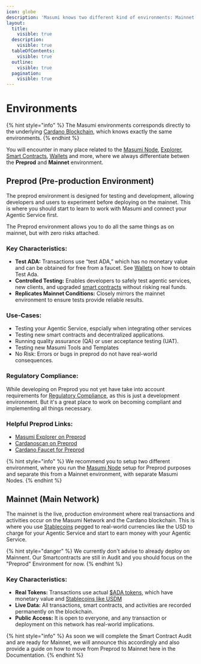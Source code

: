 ```yaml
---
icon: globe
description: 'Masumi knows two different kind of environments: Mainnet and Preprod.'
layout:
  title:
    visible: true
  description:
    visible: true
  tableOfContents:
    visible: true
  outline:
    visible: true
  pagination:
    visible: true
---
```


# Environments

{% hint style="info" %}
The Masumi environments corresponds directly to the underlying [Cardano Blockchain](blockchain.md), which knows exactly the same environments.&#x20;
{% endhint %}

You will encounter in many place related to the [Masumi Node,](masumi-node.md) [Explorer](https://explorer.masumi.network), [Smart Contracts](smart-contracts.md), [Wallets](wallets.md) and more, where we always differentiate betwen the **Preprod** and **Mainnet** environment.

## Preprod (Pre-production Environment)

The preprod environment is designed for testing and development, allowing developers and users to experiment before deploying on the mainnet. This is where you should start to learn to work with Masumi and connect your Agentic Service first.

The Preprod environment allows you to do all the same things as on mainnet, but with zero risks attached.

### Key Characteristics:

* **Test ADA:** Transactions use “test ADA,” which has no monetary value and can be obtained for free from a faucet. See [Wallets](wallets.md) on how to obtain Test Ada.
* **Controlled Testing:** Enables developers to safely test agentic services, new clients, and upgraded [smart contracts](smart-contracts.md) without risking real funds.
* **Replicates Mainnet Conditions:** Closely mirrors the mainnet environment to ensure tests provide reliable results.

### Use-Cases:

* Testing your Agentic Service, espcially when integrating other services
* Testing new smart contracts and decentralized applications.
* Running quality assurance (QA) or user acceptance testing (UAT).
* Testing new Masumi Tools and Templates
* No Risk: Errors or bugs in preprod do not have real-world consequences.

### Regulatory Compliance:

While developing on Preprod you not yet have take into account requirements for [Regulatory Compliance](regulatory-compliance.md), as this is just a development environment. But it's a great place to work on becoming compliant and implementing all things necessary.

### Helpful Preprod Links:

* [Masumi Explorer on Preprod](https://explorer.masumi.network/?network=preprod)
* [Cardanoscan on Preprod](https://preprod.cardanoscan.io)
* [Cardano Faucet for Preprod](https://docs.cardano.org/cardano-testnets/tools/faucet)

{% hint style="info" %}
We recommend you to setup two different environment, where you run the [Masumi Node](masumi-node.md) setup for Preprod purposes and separate this from a Mainnet environment, with separate Masumi Nodes.
{% endhint %}

## Mainnet (Main Network)

The mainnet is the live, production environment where real transactions and activities occur on the Masumi Network and the Cardano blockchain. This is where you use [Stablecoins](token.md) pegged to real-world currencies like the USD to charge for your Agentic Service and start to earn money with your Agentic Service.

{% hint style="danger" %}
We currently don't advise to already deploy on Mainnent. Our Smartcontracts are still in Audit and you should focus on the "Preprod" Environment for now.
{% endhint %}

### Key Characteristics:

* **Real Tokens:** Transactions use actual [$ADA tokens](token.md), which have monetary value and [Stablecoins like USDM](token.md)
* **Live Data:** All transactions, smart contracts, and activities are recorded permanently on the blockchain.
* **Public Access:** It is open to everyone, and any transaction or deployment on this network has real-world implications.

{% hint style="info" %}
As soon we will complete the Smart Contract Audit and are ready for Mainnet, we will announce this accordingly and also provide a guide on how to move from Preprod to Mainnet here in the Documentation.
{% endhint %}

